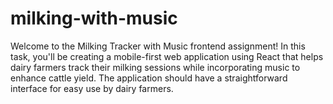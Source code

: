 # milking-with-music
Welcome to the Milking Tracker with Music frontend assignment! In this task, you'll be creating a mobile-first web application using React that helps dairy farmers track their milking sessions while incorporating music to enhance cattle yield. The application should have a straightforward interface for easy use by dairy farmers.
